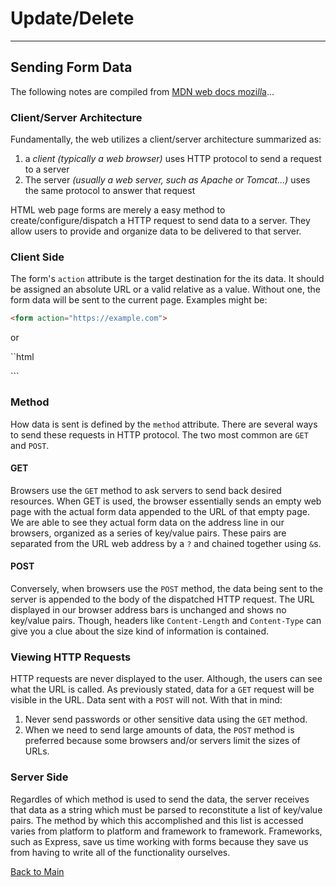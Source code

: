 # Update/Delete
---
## Sending Form Data

The following notes are compiled from [MDN web docs mozi*ll*a](https://developer.mozilla.org/en-US/docs/Learn/Forms/Sending_and_retrieving_form_data)...

### Client/Server Architecture

Fundamentally, the web utilizes a client/server architecture summarized as:

1. a *client* *(typically a web browser)* uses HTTP protocol to send a request to a server
1. The server *(usually a web server, such as Apache or Tomcat...)* uses the same protocol to answer that request


HTML web page forms are merely a easy method to create/configure/dispatch a HTTP request to send data to a server. They allow users to provide and organize data to be delivered to that server.

### Client Side

The form's `action` attribute is the target destination for the its data. It should be assigned an absolute URL or a valid relative as a value. Without one, the form data will be sent to the current page. Examples might be:
```html
<form action="https://example.com">
```

or

``html
<form action="/somewhere_else">
```

### Method

How data is sent is defined by the `method` attribute. There are several ways to send these requests in HTTP protocol. The two most common are `GET` and `POST`.

#### GET

Browsers use the `GET` method to ask servers to send back desired resources. When GET is used, the browser essentially sends an empty web page with the actual form data appended to the URL of that empty page. We are able to see they actual form data on the address line in our browsers, organized as a series of key/value pairs. These pairs are separated from the URL web address by a `?` and chained together using `&`s.

#### POST

Conversely, when browsers use the `POST` method, the data being sent to the server is appended to the body of the dispatched HTTP request. The URL displayed in our browser address bars is unchanged and shows no key/value pairs. Though, headers like `Content-Length` and `Content-Type` can give you a clue about the size kind of information is contained.

### Viewing HTTP Requests

HTTP requests are never displayed to the user. Although, the users can see what the URL is called. As previously stated, data for a `GET` request will be visible in the URL. Data sent with a `POST` will not. With that in mind:

1. Never send passwords or other sensitive data using the `GET` method.
1. When we need to send large amounts of data, the `POST` method is preferred because some browsers and/or servers limit the sizes of URLs.

### Server Side

Regardles of which method is used to send the data, the server receives that data as a string which must be parsed to reconstitute a list of key/value pairs. The method by which this accomplished and this list is accessed varies from platform to platform and framework to framework. Frameworks, such as Express, save us time working with forms because they save us from having to write all of the functionality ourselves.



[Back to Main](../README.md)